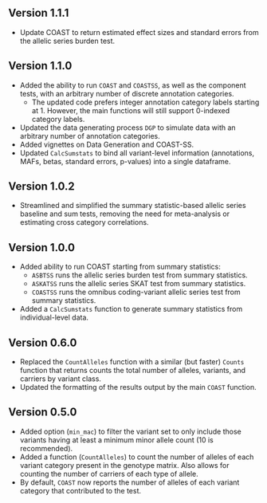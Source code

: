 ## Version 1.1.1
* Update COAST to return estimated effect sizes and standard errors from the allelic series burden test.

## Version 1.1.0
* Added the ability to run `COAST` and `COASTSS`, as well as the component tests, with an arbitrary number of discrete annotation categories.
	- The updated code prefers integer annotation category labels starting at 1. However, the main functions will still support 0-indexed category labels.
* Updated the data generating process `DGP` to simulate data with an arbitrary number of annotation categories.
* Added vignettes on Data Generation and COAST-SS.
* Updated `CalcSumstats` to bind all variant-level information (annotations, MAFs, betas, standard errors, p-values) into a single dataframe. 

## Version 1.0.2
* Streamlined and simplified the summary statistic-based allelic series baseline and sum tests, removing the need for meta-analysis or estimating cross category correlations.

## Version 1.0.0
* Added ability to run COAST starting from summary statistics:
	- `ASBTSS` runs the allelic series burden test from summary statistics.
	- `ASKATSS` runs the allelic series SKAT test from summary statistics.
	- `COASTSS` runs the omnibus coding-variant allelic series test from summary statistics. 
* Added a `CalcSumstats` function to generate summary statistics from individual-level data. 

## Version 0.6.0
* Replaced the `CountAlleles` function with a similar (but faster) `Counts` function that returns counts the total number of alleles, variants, and carriers by variant class.
* Updated the formatting of the results output by the main `COAST` function.

## Version 0.5.0

* Added option (`min_mac`) to filter the variant set to only include those variants having at least a minimum minor allele count (10 is recommended).
* Added a function (`CountAlleles`) to count the number of alleles of each variant category present in the genotype matrix. Also allows for counting the number of carriers of each type of allele.
* By default, `COAST` now reports the number of alleles of each variant category that contributed to the test. 

